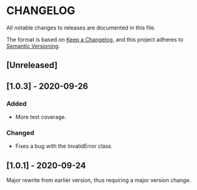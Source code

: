 # CHANGELOG

All notable changes to releases are documented in this file.

The format is based on [Keep a Changelog](https://keepachangelog.com/en/1.0.0/), and this project adheres to [Semantic Versioning](https://semver.org/).

## [Unreleased]

## [1.0.3] - 2020-09-26

### Added

- More test coverage.

### Changed

- Fixes a bug with the InvalidError class.

## [1.0.1] - 2020-09-24

Major rewrite from earlier version, thus requiring a major version change.
